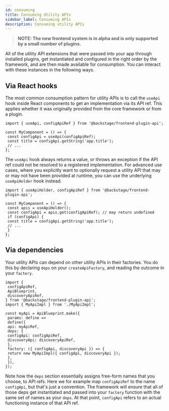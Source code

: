 ```yaml
---
id: consuming
title: Consuming Utility APIs
sidebar_label: Consuming APIs
description: Consuming utility APIs
---
```


> **NOTE: The new frontend system is in alpha and is only supported by a small number of plugins.**

All of the utility API extensions that were passed into your app through installed plugins, get instantiated and configured in the right order by the framework, and are then made available for consumption. You can interact with these instances in the following ways.

## Via React hooks

The most common consumption pattern for utility APIs is to call the `useApi` hook inside React components to get an implementation via its API ref. This applies whether it was originally provided from the core framework or from a plugin.

```tsx
import { useApi, configApiRef } from '@backstage/frontend-plugin-api';

const MyComponent = () => {
 const configApi = useApi(configApiRef);
 const title = configApi.getString('app.title');
 // ...
};
```

The `useApi` hook always returns a value, or throws an exception if the API ref could not be resolved to a registered implementation. For advanced use cases, where you explicitly want to optionally request a utility API that may or may not have been provided at runtime, you can use the underlying `useApiHolder` hook instead.

```tsx
import { useApiHolder, configApiRef } from '@backstage/frontend-plugin-api';

const MyComponent = () => {
 const apis = useApiHolder();
 const configApi = apis.get(configApiRef); // may return undefined
 if (configApi) {
 const title = configApi.getString('app.title');
 // ...
 }
};
```

## Via dependencies

Your utility APIs can depend on other utility APIs in their factories. You do this by declaring `deps` on your `createApiFactory`, and reading the outcome in your `factory`.

```tsx
import {
 configApiRef,
 ApiBlueprint,
 discoveryApiRef,
} from '@backstage/frontend-plugin-api';
import { MyApiImpl } from './MyApiImpl';

const myApi = ApiBlueprint.make({
 params: define =>
 define({
 api: myApiRef,
 deps: {
 configApi: configApiRef,
 discoveryApi: discoveryApiRef,
 },
 factory: ({ configApi, discoveryApi }) => {
 return new MyApiImpl({ configApi, discoveryApi });
 },
 }),
});
```

Note how the `deps` section essentially assigns free-form names that you choose, to API refs. Here we for example map `configApiRef` to the name `configApi`, but that's just a convention. The framework will ensure that all of those deps get instantiated and passed into your `factory` function with the same set of names as your `deps`. At that point, `configApi` refers to an actual functioning instance of that API ref.

